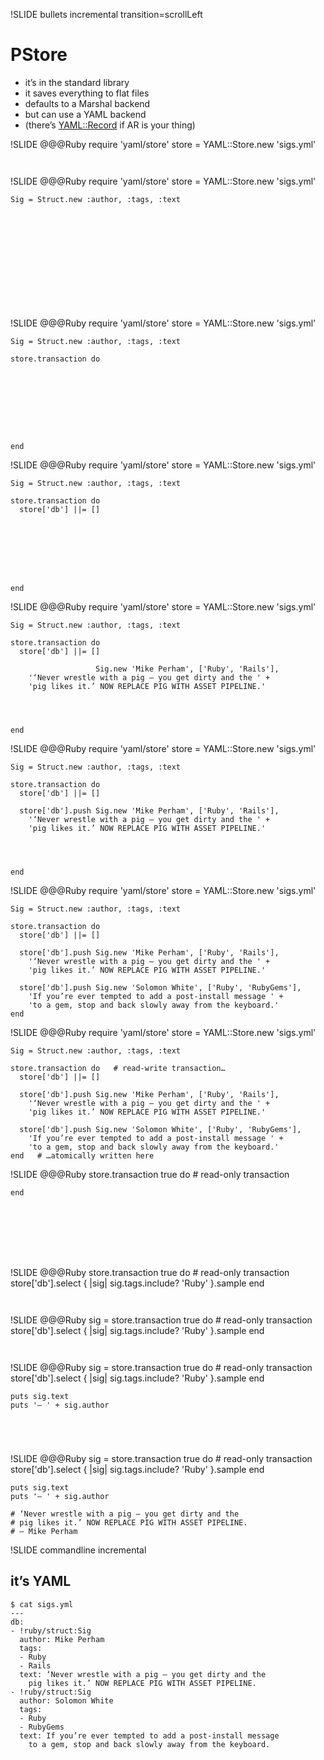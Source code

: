 !SLIDE bullets incremental transition=scrollLeft
# PStore
* it’s in the standard library
* it saves everything to flat files
* defaults to a Marshal backend
* but can use a YAML backend
* (there’s [YAML::Record](https://github.com/Nico-Taing/yaml_record) if AR is your thing)

!SLIDE
    @@@Ruby
    require 'yaml/store'
    store = YAML::Store.new 'sigs.yml'













     

!SLIDE
    @@@Ruby
    require 'yaml/store'
    store = YAML::Store.new 'sigs.yml'

    Sig = Struct.new :author, :tags, :text











     

!SLIDE
    @@@Ruby
    require 'yaml/store'
    store = YAML::Store.new 'sigs.yml'

    Sig = Struct.new :author, :tags, :text

    store.transaction do









    end

!SLIDE
    @@@Ruby
    require 'yaml/store'
    store = YAML::Store.new 'sigs.yml'

    Sig = Struct.new :author, :tags, :text

    store.transaction do
      store['db'] ||= []








    end

!SLIDE
    @@@Ruby
    require 'yaml/store'
    store = YAML::Store.new 'sigs.yml'

    Sig = Struct.new :author, :tags, :text

    store.transaction do
      store['db'] ||= []

                       Sig.new 'Mike Perham', ['Ruby', 'Rails'],
        '‘Never wrestle with a pig – you get dirty and the ' +
        'pig likes it.’ NOW REPLACE PIG WITH ASSET PIPELINE.'




    end

!SLIDE
    @@@Ruby
    require 'yaml/store'
    store = YAML::Store.new 'sigs.yml'

    Sig = Struct.new :author, :tags, :text

    store.transaction do
      store['db'] ||= []

      store['db'].push Sig.new 'Mike Perham', ['Ruby', 'Rails'],
        '‘Never wrestle with a pig – you get dirty and the ' +
        'pig likes it.’ NOW REPLACE PIG WITH ASSET PIPELINE.'




    end

!SLIDE
    @@@Ruby
    require 'yaml/store'
    store = YAML::Store.new 'sigs.yml'

    Sig = Struct.new :author, :tags, :text

    store.transaction do
      store['db'] ||= []

      store['db'].push Sig.new 'Mike Perham', ['Ruby', 'Rails'],
        '‘Never wrestle with a pig – you get dirty and the ' +
        'pig likes it.’ NOW REPLACE PIG WITH ASSET PIPELINE.'

      store['db'].push Sig.new 'Solomon White', ['Ruby', 'RubyGems'],
        'If you’re ever tempted to add a post-install message ' +
        'to a gem, stop and back slowly away from the keyboard.'
    end

!SLIDE
    @@@Ruby
    require 'yaml/store'
    store = YAML::Store.new 'sigs.yml'

    Sig = Struct.new :author, :tags, :text

    store.transaction do   # read-write transaction…
      store['db'] ||= []

      store['db'].push Sig.new 'Mike Perham', ['Ruby', 'Rails'],
        '‘Never wrestle with a pig – you get dirty and the ' +
        'pig likes it.’ NOW REPLACE PIG WITH ASSET PIPELINE.'

      store['db'].push Sig.new 'Solomon White', ['Ruby', 'RubyGems'],
        'If you’re ever tempted to add a post-install message ' +
        'to a gem, stop and back slowly away from the keyboard.'
    end   # …atomically written here

!SLIDE
    @@@Ruby
          store.transaction true do   # read-only transaction

    end






     

!SLIDE
    @@@Ruby
          store.transaction true do   # read-only transaction
      store['db'].select { |sig| sig.tags.include? 'Ruby' }.sample
    end






     

!SLIDE
    @@@Ruby
    sig = store.transaction true do   # read-only transaction
      store['db'].select { |sig| sig.tags.include? 'Ruby' }.sample
    end






     

!SLIDE
    @@@Ruby
    sig = store.transaction true do   # read-only transaction
      store['db'].select { |sig| sig.tags.include? 'Ruby' }.sample
    end

    puts sig.text
    puts '— ' + sig.author



     

!SLIDE
    @@@Ruby
    sig = store.transaction true do   # read-only transaction
      store['db'].select { |sig| sig.tags.include? 'Ruby' }.sample
    end

    puts sig.text
    puts '— ' + sig.author

    # ‘Never wrestle with a pig – you get dirty and the
    # pig likes it.’ NOW REPLACE PIG WITH ASSET PIPELINE.
    # — Mike Perham

!SLIDE commandline incremental
## it’s YAML
    $ cat sigs.yml
    ---
    db:
    - !ruby/struct:Sig
      author: Mike Perham
      tags:
      - Ruby
      - Rails
      text: ‘Never wrestle with a pig – you get dirty and the
        pig likes it.’ NOW REPLACE PIG WITH ASSET PIPELINE.
    - !ruby/struct:Sig
      author: Solomon White
      tags:
      - Ruby
      - RubyGems
      text: If you’re ever tempted to add a post-install message
        to a gem, stop and back slowly away from the keyboard.
